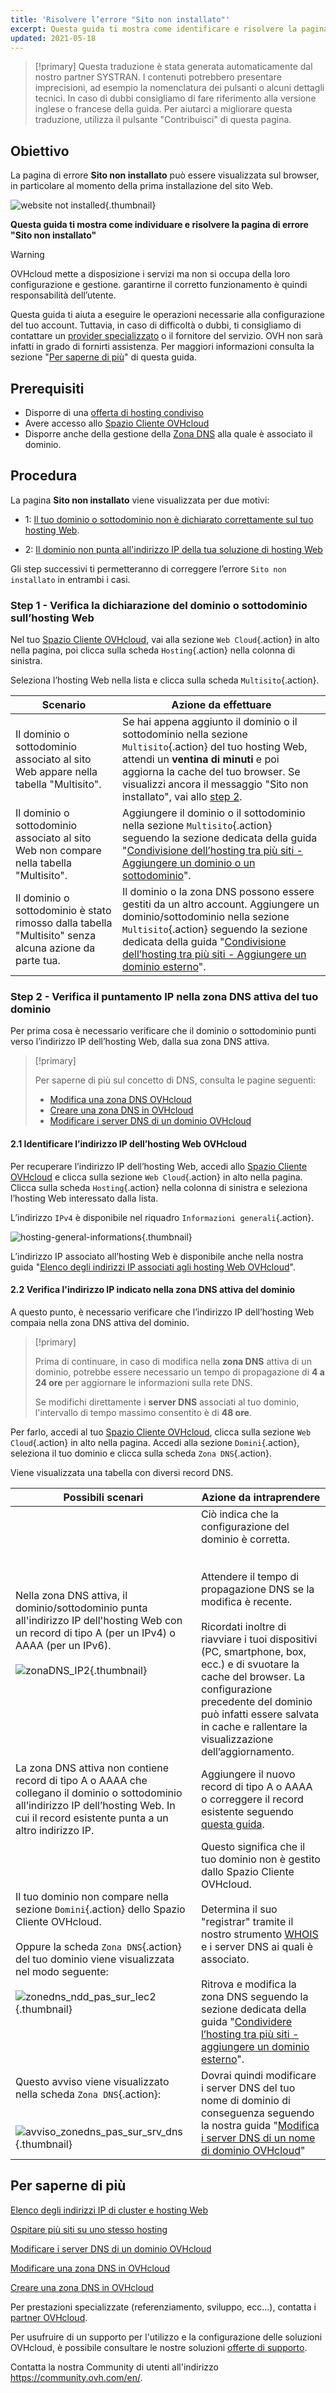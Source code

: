 ```yaml
---
title: 'Risolvere l’errore "Sito non installato"'
excerpt: Questa guida ti mostra come identificare e risolvere la pagina di errore "Sito non installato"
updated: 2021-05-18
---
```


> [!primary]
> Questa traduzione è stata generata automaticamente dal nostro partner SYSTRAN. I contenuti potrebbero presentare imprecisioni, ad esempio la nomenclatura dei pulsanti o alcuni dettagli tecnici. In caso di dubbi consigliamo di fare riferimento alla versione inglese o francese della guida. Per aiutarci a migliorare questa traduzione, utilizza il pulsante "Contribuisci" di questa pagina.
>

## Obiettivo

La pagina di errore **Sito non installato** può essere visualizzata sul browser, in particolare al momento della prima installazione del sito Web.

![website not installed](images/site-not-installed2021.png){.thumbnail}

**Questa guida ti mostra come individuare e risolvere la pagina di errore "Sito non installato"**

> [!warning]
>
> OVHcloud mette a disposizione i servizi ma non si occupa della loro configurazione e gestione. garantirne il corretto funzionamento è quindi responsabilità dell’utente.
>
> Questa guida ti aiuta a eseguire le operazioni necessarie alla configurazione del tuo account. Tuttavia, in caso di difficoltà o dubbi, ti consigliamo di contattare un [provider specializzato](https://partner.ovhcloud.com/it/directory/) o il fornitore del servizio. OVH non sarà infatti in grado di fornirti assistenza. Per maggiori informazioni consulta la sezione "[Per saperne di più](#go-further)" di questa guida.

## Prerequisiti

- Disporre di una [offerta di hosting condiviso](https://www.ovhcloud.com/it/web-hosting/)
- Avere accesso allo [Spazio Cliente OVHcloud](https://www.ovh.com/auth/?action=gotomanager&from=https://www.ovh.it/&ovhSubsidiary=it)
- Disporre anche della gestione della [Zona DNS](/pages/web_cloud/domains/dns_zone_edit) alla quale è associato il dominio.

## Procedura

La pagina **Sito non installato** viene visualizzata per due motivi:

- 1: [Il tuo dominio o sottodominio non è dichiarato correttamente sul tuo hosting Web](#check-multisites).

- 2: [Il dominio non punta all'indirizzo IP della tua soluzione di hosting Web](#check-dns-domain)

Gli step successivi ti permetteranno di correggere l’errore `Sito non installato` in entrambi i casi.

### Step 1 - Verifica la dichiarazione del dominio o sottodominio sull’hosting Web <a name="check-multisites"></a>

Nel tuo [Spazio Cliente OVHcloud](https://www.ovh.com/auth/?action=gotomanager&from=https://www.ovh.it/&ovhSubsidiary=it), vai alla sezione `Web Cloud`{.action} in alto nella pagina, poi clicca sulla scheda `Hosting`{.action} nella colonna di sinistra.

Seleziona l’hosting Web nella lista e clicca sulla scheda `Multisito`{.action}.

|Scenario|Azione da effettuare|
|---|---| 
|Il dominio o sottodominio associato al sito Web appare nella tabella "Multisito".|Se hai appena aggiunto il dominio o il sottodominio nella sezione `Multisito`{.action} del tuo hosting Web, attendi un **ventina di minuti** e poi aggiorna la cache del tuo browser. Se visualizzi ancora il messaggio "Sito non installato", vai allo [step 2](#check-dns-domain).|
|Il dominio o sottodominio associato al sito Web non compare nella tabella "Multisito".|Aggiungere il dominio o il sottodominio nella sezione `Multisito`{.action} seguendo la sezione dedicata della guida "[Condivisione dell’hosting tra più siti - Aggiungere un dominio o un sottodominio](/pages/web_cloud/web_hosting/multisites_configure_multisite)".|
|Il dominio o sottodominio è stato rimosso dalla tabella "Multisito" senza alcuna azione da parte tua.|Il dominio o la zona DNS possono essere gestiti da un altro account. Aggiungere un dominio/sottodominio nella sezione `Multisito`{.action} seguendo la sezione dedicata della guida "[Condivisione dell’hosting tra più siti - Aggiungere un dominio esterno](/pages/web_cloud/web_hosting/multisites_configure_multisite)".|

### Step 2 - Verifica il puntamento IP nella zona DNS attiva del tuo dominio <a name="check-dns-domain"></a>

Per prima cosa è necessario verificare che il dominio o sottodominio punti verso l’indirizzo IP dell’hosting Web, dalla sua zona DNS attiva.

> [!primary]
>
> Per saperne di più sul concetto di DNS, consulta le pagine seguenti:
> 
> - [Modifica una zona DNS OVHcloud](/pages/web_cloud/domains/dns_zone_edit)
> - [Creare una zona DNS in OVHcloud](/pages/web_cloud/domains/dns_zone_create)
> - [Modificare i server DNS di un dominio OVHcloud](/pages/web_cloud/domains/dns_server_general_information)
>

#### 2\.1 Identificare l’indirizzo IP dell’hosting Web OVHcloud

Per recuperare l’indirizzo IP dell’hosting Web, accedi allo [Spazio Cliente OVHcloud](https://www.ovh.com/auth/?action=gotomanager&from=https://www.ovh.it/&ovhSubsidiary=it) e clicca sulla sezione `Web Cloud`{.action} in alto nella pagina. Clicca sulla scheda `Hosting`{.action} nella colonna di sinistra e seleziona l’hosting Web interessato dalla lista.

L’indirizzo `IPv4` è disponibile nel riquadro `Informazioni generali`{.action}.

![hosting-general-informations](images/hosting-general-informations.png){.thumbnail}

L’indirizzo IP associato all’hosting Web è disponibile anche nella nostra guida "[Elenco degli indirizzi IP associati agli hosting Web OVHcloud](/pages/web_cloud/web_hosting/clusters_and_shared_hosting_IP)".

#### 2\.2 Verifica l'indirizzo IP indicato nella zona DNS attiva del dominio

A questo punto, è necessario verificare che l’indirizzo IP dell’hosting Web compaia nella zona DNS attiva del dominio.

> [!primary]
>
> Prima di continuare, in caso di modifica nella **zona DNS** attiva di un dominio, potrebbe essere necessario un tempo di propagazione di **4 a 24 ore** per aggiornare le informazioni sulla rete DNS.
>
> Se modifichi direttamente i **server DNS** associati al tuo dominio, l'intervallo di tempo massimo consentito è di **48 ore**.
>

Per farlo, accedi al tuo [Spazio Cliente OVHcloud](https://www.ovh.com/auth/?action=gotomanager&from=https://www.ovh.it/&ovhSubsidiary=it), clicca sulla sezione `Web Cloud`{.action} in alto nella pagina. Accedi alla sezione `Domini`{.action}, seleziona il tuo dominio e clicca sulla scheda `Zona DNS`{.action}.

Viene visualizzata una tabella con diversi record DNS.

|Possibili scenari|Azione da intraprendere|
|---|---| 
|Nella zona DNS attiva, il dominio/sottodominio punta all'indirizzo IP dell'hosting Web con un record di tipo A (per un IPv4) o AAAA (per un IPv6).<br><br>![zonaDNS_IP2](images/zonedns_ip2.png){.thumbnail}|Ciò indica che la configurazione del dominio è corretta.<br><br><br> Attendere il tempo di propagazione DNS se la modifica è recente.<br><br> Ricordati inoltre di riavviare i tuoi dispositivi (PC, smartphone, box, ecc.) e di svuotare la cache del browser. La configurazione precedente del dominio può infatti essere salvata in cache e rallentare la visualizzazione dell’aggiornamento.|
|La zona DNS attiva non contiene record di tipo A o AAAA che collegano il dominio o sottodominio all’indirizzo IP dell’hosting Web. In cui il record esistente punta a un altro indirizzo IP.|Aggiungere il nuovo record di tipo A o AAAA o correggere il record esistente seguendo [questa guida](/pages/web_cloud/domains/dns_zone_edit).|
|Il tuo dominio non compare nella sezione `Domini`{.action} dello Spazio Cliente OVHcloud.<br><br>Oppure la scheda `Zona DNS`{.action} del tuo dominio viene visualizzata nel modo seguente:<br><br>![zonedns_ndd_pas_sur_lec2](images/zonedns_ndd_pas_sur_lec2.png){.thumbnail}|Questo significa che il tuo dominio non è gestito dallo Spazio Cliente OVHcloud.<br><br>Determina il suo "registrar" tramite il nostro strumento [WHOIS](https://www.ovhcloud.com/it/domains/whois/) e i server DNS ai quali è associato. <br><br>Ritrova e modifica la zona DNS seguendo la sezione dedicata della guida "[Condividere l’hosting tra più siti - aggiungere un dominio esterno](/pages/web_cloud/web_hosting/multisites_configure_multisite)".|
|Questo avviso viene visualizzato nella scheda `Zona DNS`{.action}:<br><br><br>![avviso_zonedns_pas_sur_srv_dns](images/avertissement_zonedns_pas_sur_srv_dns.png){.thumbnail}|Dovrai quindi modificare i server DNS del tuo nome di dominio di conseguenza seguendo la nostra guida "[Modifica i server DNS di un nome di dominio OVHcloud](/pages/web_cloud/domains/dns_server_general_information)"|

## Per saperne di più <a name="go-further"></a>

[Elenco degli indirizzi IP di cluster e hosting Web](/pages/web_cloud/web_hosting/clusters_and_shared_hosting_IP)

[Ospitare più siti su uno stesso hosting](/pages/web_cloud/web_hosting/multisites_configure_multisite)

[Modificare i server DNS di un dominio OVHcloud](/pages/web_cloud/domains/dns_server_general_information)

[Modificare una zona DNS in OVHcloud](/pages/web_cloud/domains/dns_zone_edit)

[Creare una zona DNS in OVHcloud](/pages/web_cloud/domains/dns_zone_create)

Per prestazioni specializzate (referenziamento, sviluppo, ecc...), contatta i [partner OVHcloud](https://partner.ovhcloud.com/it/directory/).

Per usufruire di un supporto per l'utilizzo e la configurazione delle soluzioni OVHcloud, è possibile consultare le nostre soluzioni [offerte di supporto](https://www.ovhcloud.com/it/support-levels/).

Contatta la nostra Community di utenti all'indirizzo <https://community.ovh.com/en/>.